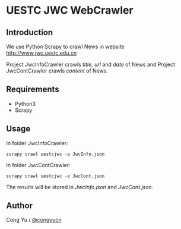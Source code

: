 # UESTC JWC WebCrawler

## Introduction

We use Python Scrapy to crawl News in website <http://www.jwc.uestc.edu.cn>

Project JwcInfoCrawler crawls *title*, *url* and *date* of News and Project
JwcContCrawler crawls *content* of News.

## Requirements

- Python3
- Scrapy

## Usage

In folder JwcInfoCrawler:
```
scrapy crawl uestcjwc -o JwcInfo.json
```
In folder JwcContCrawler:
```
scrapy crawl uestcjwc -o JwcCont.json
```
The results will be stored in *JwcInfo.json* and *JwcCont.json*.

## Author

Cong Yu / [@congyucn](https://congyucn.github.io/)